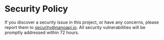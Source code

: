 # Security Policy

If you discover a security issue in this project, or have any concerns, please report them to [security@nanoapi.io](mailto:security@nanoapi.io). All security vulnerabilities will be promptly addressed within 72 hours.